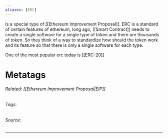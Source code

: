 ```yaml
---
aliases: [ERC]
---
```

Is a special type of [[Ethereum Improvement Proposal]]. ERC is a standard of certain features of ethereum, long ago, [[Smart Contract]] needs to create a single software for a single type of token and there are thousands of token. So they think of a way to standardize how should the token work and its feature so that there is only a single software for each type. 

One of the most popular erc today is [[ERC-20]] 

# Metatags
###### Related: [[Ethereum Improvement Proposal|EIP]]
###### Tags: 
###### Source: 

---